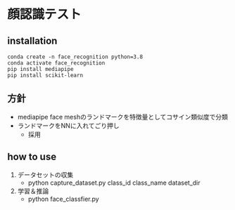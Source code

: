 # 顔認識テスト
## installation
```cmd.exe
conda create -n face_recognition python=3.8
conda activate face_recognition
pip install mediapipe
pip install scikit-learn
```

## 方針
- mediapipe face meshのランドマークを特徴量としてコサイン類似度で分類
- ランドマークをNNに入れてごり押し
    - 採用

## how to use
1. データセットの収集
    - python capture_dataset.py class_id class_name dataset_dir
1. 学習＆推論
    - python face_classfier.py
